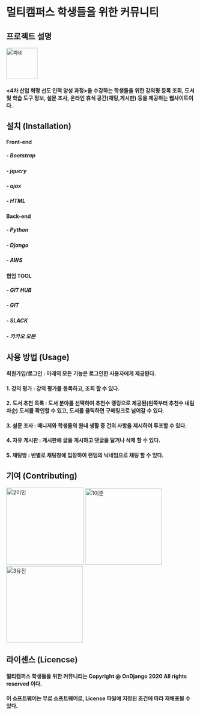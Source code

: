 멀티캠퍼스 학생들을 위한 커뮤니티
============================

## 프로젝트 설명 
<img width="83" alt="파비" src="https://user-images.githubusercontent.com/38436013/91852456-d83a3200-ec9b-11ea-9734-120137049d95.PNG">

#### <4차 산업 혁명 선도 인력 양성 과정>을 수강하는 학생들을 위한 강의평 등록 조회, 도서 및 학습 도구 정보, 설문 조사, 온라인 휴식 공간(채팅,게시판) 등을 제공하는 웹사이트이다. 

## 설치 (Installation)
#### Front-end
##### - Bootstrap
##### - jquery
##### - ajax
##### - HTML
#### Back-end
##### - Python
##### - Django
##### - AWS
#### 협업 TOOL
##### - GIT HUB
##### - GIT
##### - SLACK
##### - 카카오 오븐

## 사용 방법 (Usage)
#### 회원가입/로그인 : 아래의 모든 기능은 로그인한 사용자에게 제공된다. 
#### 1. 강의 평가 : 강의 평가를 등록하고, 조회 할 수 있다.
#### 2. 도서 추천 목록 : 도서 분야를 선택하여 추천수 랭킹으로 제공된(왼쪽부터 추천수 내림차순) 도서를 확인할 수 있고, 도서를 클릭하면 구매링크로 넘어갈 수 있다.
#### 3. 설문 조사 : 매니저와 학생들의 원내 생활 중 건의 사항을 제시하여 투표할 수 있다.
#### 4. 자유 게시판 : 게시판에 글을 게시하고 댓글을 달거나 삭제 할 수 있다.
#### 5. 채팅방 : 반별로 채팅창에 입장하여 랜덤의 닉네임으로 채팅 할 수 있다.

## 기여 (Contributing) 
<img width="206" alt="2이민" src="https://user-images.githubusercontent.com/38436013/91849858-a45d0d80-ec97-11ea-9f2b-8848d5d877da.PNG">
<img width="204" alt="1이준" src="https://user-images.githubusercontent.com/38436013/91849890-af17a280-ec97-11ea-905d-433a3b6ec8f5.PNG">
<img width="204" alt="3유진" src="https://user-images.githubusercontent.com/38436013/91849919-bb9bfb00-ec97-11ea-82bb-b8241a9eb332.PNG">

## 라이센스 (Licencse)
#### 멀티캠퍼스 학생들을 위한 커뮤니티는 Copyright @ OnDjango 2020 All rights reserved 이다. 
#### 이 소프트웨어는 무료 소프트웨어로, License 파일에 지정된 조건에 따라 재배포될 수 있다.